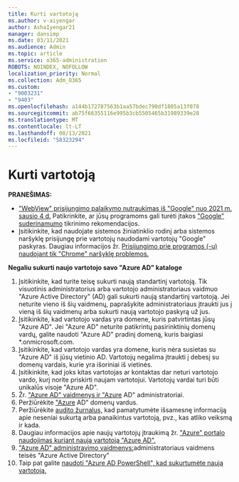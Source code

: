 ```yaml
---
title: Kurti vartotoją
ms.author: v-aiyengar
author: AshaIyengar21
manager: dansimp
ms.date: 03/11/2021
ms.audience: Admin
ms.topic: article
ms.service: o365-administration
ROBOTS: NOINDEX, NOFOLLOW
localization_priority: Normal
ms.collection: Adm_O365
ms.custom:
- "9003231"
- "9403"
ms.openlocfilehash: a144b172787563b1aa57bdec790df1805a13f078
ms.sourcegitcommit: ab75f66355116e995b3cb5505465b31989339e28
ms.translationtype: MT
ms.contentlocale: lt-LT
ms.lasthandoff: 08/13/2021
ms.locfileid: "58323294"
---
```

# <a name="create-user"></a>Kurti vartotoją

**PRANEŠIMAS:**

- ["WebView" prisijungimo palaikymo nutraukimas iš "Google" nuo 2021 m. sausio 4 d.](https://docs.microsoft.com/azure/active-directory/external-identities/google-federation#deprecation-of-webview-sign-in-support) Patikrinkite, ar jūsų programoms gali turėti įtakos ["Google" suderinamumo](https://go.microsoft.com/fwlink/?linkid=2157323) tikrinimo rekomendacijos.
- Įsitikinkite, kad naudojate sistemos žiniatinklio rodinį arba sistemos naršyklę prisijungę prie vartotojų naudodami vartotojų "Google" paskyras. Daugiau informacijos žr. [Prisijungimo prie programos (-ų) naudojant tik "Chrome" naršyklę problemos.](https://docs.microsoft.com/office365/troubleshoot/miscellaneous/chrome-behavior-affects-applications)

**Negaliu sukurti naujo vartotojo savo "Azure AD" kataloge**

1. Įsitikinkite, kad turite teisę sukurti naują standartinį vartotoją. Tik visuotinis administratorius arba vartotojo administratoriaus vaidmuo "Azure Active Directory" (AD) gali sukurti naują standartinį vartotoją. Jei neturite vieno iš šių vaidmenų, paprašykite administratoriaus įtraukti jus į vieną iš šių vaidmenų arba sukurti naują vartotojo paskyrą už jus.
1. Įsitikinkite, kad vartotojo vardas yra domene, kuris patvirtintas jūsų "Azure AD". Jei "Azure AD" neturite patikrintų pasirinktinių domenų vardų, galite naudoti "Azure AD" pradinį domeną, kuris baigiasi *.onmicrosoft.com.
1. Įsitikinkite, kad vartotojo vardas yra domene, kuris nėra susietas su "Azure AD" iš jūsų vietinio AD. Vartotojų negalima įtraukti į debesį su domenų vardais, kurie yra išoriniai iš vietinės.
1. Įsitikinkite, kad joks kitas vartotojas ar kontaktas dar neturi vartotojo vardo, kurį norite priskirti naujam vartotojui. Vartotojų vardai turi būti unikalūs visoje "Azure AD".
1. Žr. ["Azure AD" vaidmenys ir "Azure](https://portal.azure.com/#blade/Microsoft_AAD_IAM/ActiveDirectoryMenuBlade/RolesAndAdministrators) AD" administratoriai.
1. Peržiūrėkite ["Azure](https://portal.azure.com/#blade/Microsoft_AAD_IAM/ActiveDirectoryMenuBlade/RolesAndAdministrators) AD" domenų vardus.
1. Peržiūrėkite [audito žurnalus,](https://portal.azure.com/#blade/Microsoft_AAD_IAM/ActiveDirectoryMenuBlade/RolesAndAdministrators) kad pamatytumėte išsamesnę informaciją apie neseniai sukurtą arba panaikintus vartotoją, pvz., kas atliko veiksmą ir kada.
1. Daugiau informacijos apie naujų vartotojų įtraukimą žr. ["Azure" portalo naudojimas kuriant naują vartotoją "Azure AD".](https://docs.microsoft.com/azure/active-directory/active-directory-users-create-azure-portal)
1. ["Azure AD" administravimo vaidmenys:](https://docs.microsoft.com/azure/active-directory/active-directory-assign-admin-roles)administratoriaus vaidmens teisės "Azure Active Directory"
1. Taip pat galite [naudoti "Azure AD PowerShell", kad sukurtumėte naują vartotoją.](https://docs.microsoft.com/powershell/module/azuread/new-azureaduser?view=azureadps-2.0)
